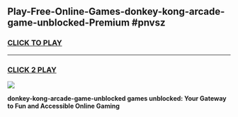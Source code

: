 
## Play-Free-Online-Games-donkey-kong-arcade-game-unblocked-Premium #pnvsz
<h3>
<a href="https://premium.freeplayer.one?title=donkey-kong-arcade-game-unblocked&ref=8M">CLICK TO PLAY</a></h3>
<hr>

<h3>
<a href="https://premium.freeplayer.one?title=donkey-kong-arcade-game-unblocked&ref=8M">CLICK 2 PLAY</a>
  
</h3>

<a href="https://premium.freeplayer.one?title=donkey-kong-arcade-game-unblocked&ref=8M"><img src="https://clearcache.store/games.png"></a>


**donkey-kong-arcade-game-unblocked games unblocked: Your Gateway to Fun and Accessible Online Gaming**
